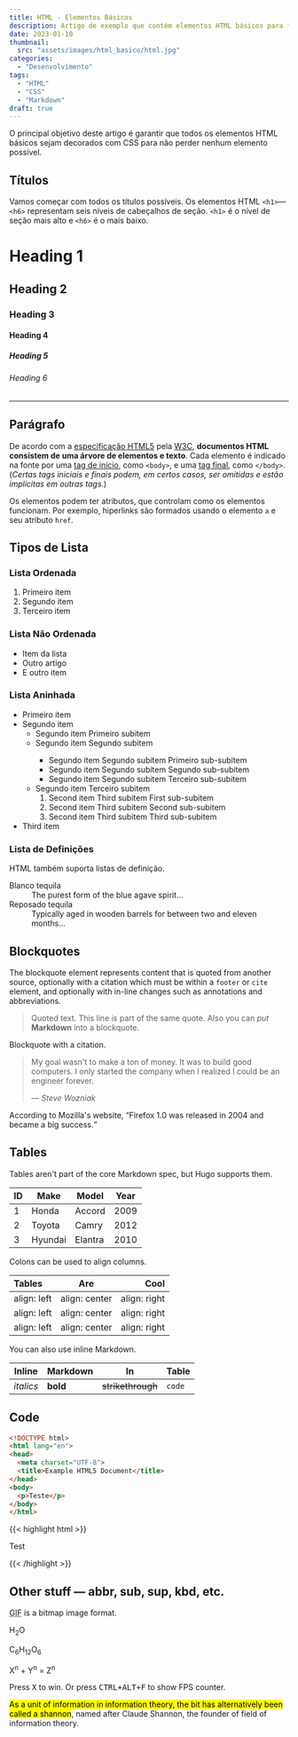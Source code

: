 ```yaml
---
title: HTML - Elementos Básicos
description: Artigo de exemplo que contém elementos HTML básicos para formatação de texto na Web.
date: 2023-01-10
thumbnail:
  src: "assets/images/html_basico/html.jpg"
categories:
  - "Desenvolvimento"
tags:
  - "HTML"
  - "CSS"
  - "Markdown"
draft: true
---
```


O principal objetivo deste artigo é garantir que todos os elementos HTML básicos sejam decorados com CSS para não perder nenhum elemento possível.

<!--more-->

## Títulos

Vamos começar com todos os títulos possíveis. Os elementos HTML `<h1>`—`<h6>` representam seis níveis de cabeçalhos de seção. `<h1>` é o nível de seção mais alto e `<h6>` é o mais baixo.

# Heading 1
## Heading 2
### Heading 3
#### Heading 4
##### Heading 5
###### Heading 6

***

## Parágrafo

De acordo com a [especificação HTML5](https://www.w3.org/TR/html5/dom.html#elements) pela [W3C](https://www.w3.org/), **documentos HTML consistem de uma árvore de elementos e texto**. Cada elemento é indicado na fonte por uma [tag de início](https://www.w3.org/TR/html5/syntax.html#syntax-start-tags), como `<body>`, e uma [tag final](https://www.w3.org/TR/html5/syntax.html#syntax-end-tags), como `</body>`. (*Certas tags iniciais e finais podem, em certos casos, ser omitidas e estão implícitas em outras tags.*)

Os elementos podem ter atributos, que controlam como os elementos funcionam. Por exemplo, hiperlinks são formados usando o elemento `a` e seu atributo `href`.

## Tipos de Lista

### Lista Ordenada

1. Primeiro item
2. Segundo item
3. Terceiro item

### Lista Não Ordenada

* Item da lista
* Outro artigo
* E outro item

### Lista Aninhada

<ul>
  <li>Primeiro item</li>
  <li>Segundo item
    <ul>
      <li>Segundo item Primeiro subitem</li>
      <li>Segundo item Segundo subitem</li>
        <ul>
          <li>Segundo item Segundo subitem Primeiro sub-subitem</li>
          <li>Segundo item Segundo subitem Segundo sub-subitem</li>
          <li>Segundo item Segundo subitem Terceiro sub-subitem</li>
        </ul>
      </li>
      <li>Segundo item Terceiro subitem
        <ol>
          <li>Second item Third subitem First sub-subitem</li>
          <li>Second item Third subitem Second sub-subitem</li>
          <li>Second item Third subitem Third sub-subitem</li>
        </ol>
    </ul>
  </li>
  <li>Third item</li>
</ul>

### Lista de Definições

HTML também suporta listas de definição.

<dl>
  <dt>Blanco tequila</dt>
  <dd>The purest form of the blue agave spirit...</dd>
  <dt>Reposado tequila</dt>
  <dd>Typically aged in wooden barrels for between two and eleven months...</dd>
</dl>

## Blockquotes

The blockquote element represents content that is quoted from another source, optionally with a citation which must be within a `footer` or `cite` element, and optionally with in-line changes such as annotations and abbreviations.

> Quoted text.
> This line is part of the same quote.
> Also you can *put* **Markdown** into a blockquote.

Blockquote with a citation.

<blockquote>
  <p>My goal wasn't to make a ton of money. It was to build good computers. I only started the company when I realized I could be an engineer forever.</p>
  <footer>— <cite>Steve Wozniak</cite></footer>
</blockquote>

According to Mozilla's website, <q cite="https://www.mozilla.org/en-US/about/history/details/">Firefox 1.0 was released in 2004 and became a big success.</q>

## Tables

Tables aren't part of the core Markdown spec, but Hugo supports them.

| ID  | Make      | Model   | Year |
| --- | --------- | ------- | ---- |
| 1   | Honda     | Accord  | 2009 |
| 2   | Toyota    | Camry   | 2012 |
| 3   | Hyundai   | Elantra | 2010 |

Colons can be used to align columns.

| Tables      | Are           | Cool         |
|:----------- |:-------------:| ------------:|
| align: left | align: center | align: right |
| align: left | align: center | align: right |
| align: left | align: center | align: right |

You can also use inline Markdown.

| Inline     | Markdown  | In                | Table      |
| ---------- | --------- | ----------------- | ---------- |
| *italics*  | **bold**  | ~~strikethrough~~ | `code`     |

## Code

```html
<!DOCTYPE html>
<html lang="en">
<head>
  <meta charset="UTF-8">
  <title>Example HTML5 Document</title>
</head>
<body>
  <p>Teste</p>
</body>
</html>
```

{{< highlight html >}}
<!DOCTYPE html>
<html lang="en">
<head>
  <meta charset="UTF-8">
  <title>Example HTML5 Document</title>
</head>
<body>
  <p>Test</p>
</body>
</html>
{{< /highlight >}}

## Other stuff — abbr, sub, sup, kbd, etc.

<abbr title="Graphics Interchange Format">GIF</abbr> is a bitmap image format.

H<sub>2</sub>O

C<sub>6</sub>H<sub>12</sub>O<sub>6</sub>

X<sup>n</sup> + Y<sup>n</sup> = Z<sup>n</sup>

Press <kbd>X</kbd> to win. Or press <kbd><kbd>CTRL</kbd>+<kbd>ALT</kbd>+<kbd>F</kbd></kbd> to show FPS counter.

<mark>As a unit of information in information theory, the bit has alternatively been called a shannon</mark>, named after Claude Shannon, the founder of field of information theory.
